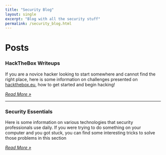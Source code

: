 ```yaml
---
title: "Security Blog"
layout: single
excerpt: "Blog with all the security stuff"
permalink: /security_blog.html
---
```

<h1>Posts</h1>
<div class="newpost mb-4">
  <h3>HackTheBox Writeups</h3>

  <section class="summary py-2">
    <p>If you are a novice hacker looking to start somewhere and cannot find the right place, here is some information on challenges presented on <a href="https://www.hackthebox.eu/">hackthebox.eu</a>, how to get started and begin hacking!</p>
    <p class="d-flex"><span class="ml-auto"><a href="#"><i>Read More &raquo;</i></a></span></p>
  </section>
</div>
<hr>
<div class="newpost mb-4">
  <h3>Security Essentials</h3>

  <section class="summary py-2">
    <p>Here is some information on various technologies that security professionals use daily. If you were trying to do something on your computer and you got stuck, you can find some interesting tricks to solve those problems in this section</p>
    <p class="d-flex"><span class="ml-auto"><a href="#"><i>Read More &raquo;</i></a></span></p>
  </section>
</div>
